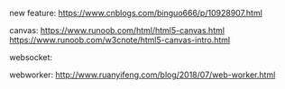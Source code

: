 new feature:
https://www.cnblogs.com/binguo666/p/10928907.html

canvas:
https://www.runoob.com/html/html5-canvas.html
https://www.runoob.com/w3cnote/html5-canvas-intro.html

websocket:

webworker:
http://www.ruanyifeng.com/blog/2018/07/web-worker.html